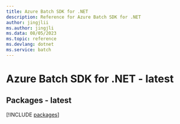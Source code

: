 ```yaml
---
title: Azure Batch SDK for .NET
description: Reference for Azure Batch SDK for .NET
author: jingjlii
ms.author: jingjli
ms.data: 08/05/2023
ms.topic: reference
ms.devlang: dotnet
ms.service: batch
---
```

# Azure Batch SDK for .NET - latest
## Packages - latest
[!INCLUDE [packages](batch-index.md)]